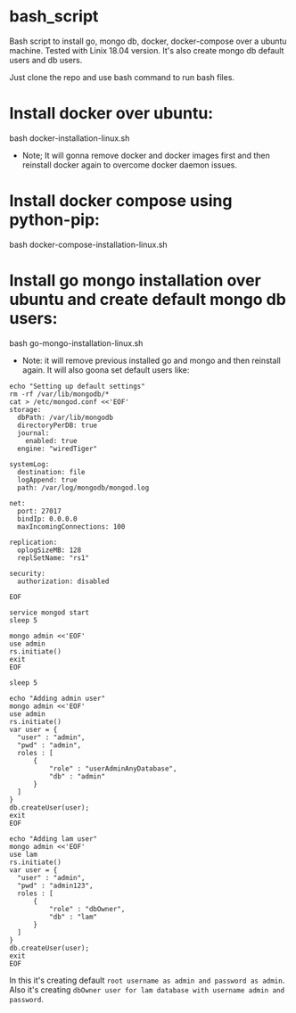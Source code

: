 # bash_script

Bash script to install go, mongo db, docker, docker-compose over a ubuntu machine. Tested with Linix 18.04 version. It's also create mongo db default users and db users.

Just clone the repo and use bash command to run bash files.

# Install docker over ubuntu:

bash docker-installation-linux.sh

- Note; It will gonna remove docker and docker images first and then reinstall docker again to overcome docker daemon issues.

# Install docker compose using python-pip:

bash docker-compose-installation-linux.sh

# Install go mongo installation over ubuntu and create default mongo db users:

bash go-mongo-installation-linux.sh

- Note: it will remove previous installed go and mongo and then reinstall again. It will also goona set default users like:

```
echo "Setting up default settings"
rm -rf /var/lib/mongodb/*
cat > /etc/mongod.conf <<'EOF'
storage:
  dbPath: /var/lib/mongodb
  directoryPerDB: true
  journal:
    enabled: true
  engine: "wiredTiger"
 
systemLog:
  destination: file
  logAppend: true
  path: /var/log/mongodb/mongod.log
 
net:
  port: 27017
  bindIp: 0.0.0.0
  maxIncomingConnections: 100
 
replication:
  oplogSizeMB: 128
  replSetName: "rs1"
 
security:
  authorization: disabled
 
EOF
 
service mongod start
sleep 5
 
mongo admin <<'EOF'
use admin
rs.initiate()
exit
EOF
 
sleep 5
 
echo "Adding admin user"
mongo admin <<'EOF'
use admin
rs.initiate()
var user = {
  "user" : "admin",
  "pwd" : "admin",
  roles : [
      {
          "role" : "userAdminAnyDatabase",
          "db" : "admin"
      }
  ]
}
db.createUser(user);
exit
EOF

echo "Adding lam user"
mongo admin <<'EOF'
use lam
rs.initiate()
var user = {
  "user" : "admin",
  "pwd" : "admin123",
  roles : [
      {
          "role" : "dbOwner",
          "db" : "lam"
      }
  ]
}
db.createUser(user);
exit
EOF
```

In this it's creating default `root username as admin and password as admin`. Also it's creating `dbOwner user for lam database with username admin and password`.
